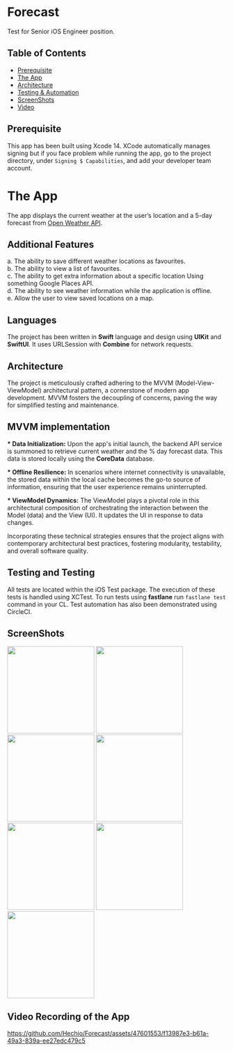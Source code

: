 # Forecast


Test for Senior iOS Engineer position.

## Table of Contents

- [Prerequisite](#prerequisite)
- [The App](#theapp)
- [Architecture](#architecture)
- [Testing & Automation](#testing)
- [ScreenShots](#screenshots)
- [Video](#video)

## Prerequisite
This app has been built using Xcode 14. XCode automatically manages signing but if you face problem while running the app, go to the project directory, under `Signing $ Capabilities`, and add your developer team account.

# The App
The app displays the current weather at the user’s location
and a 5-day forecast from [Open Weather API](https://api.openweathermap.org/data/2.5/).

## Additional Features
a. The ability to save different weather locations as favourites.<br>
b. The ability to view a list of favourites.<br>
c. The ability to get extra information about a specific location Using something Google Places API.<br>
d. The ability to see weather information while the application is offline.<br>
e. Allow the user to view saved locations on a map.


## Languages
The project has been written in <b>Swift</b> language and design using <b>UIKit</b> and <b>SwiftUI</b>. It uses URLSession with <b>Combine</b> for network requests.

## Architecture
The project is meticulously crafted adhering to the MVVM (Model-View-ViewModel) architectural pattern,
a cornerstone of modern app development.
MVVM fosters the decoupling of concerns, paving the way for simplified testing and maintenance.

## MVVM implementation
  <b>* Data Initialization:</b> Upon the app's initial launch, the backend API service is summoned to retrieve current weather and the % day forecast data.
    This data is stored locally using the <b>CoreData</b> database.

  <b>* Offline Resilience:</b> 
    In scenarios where internet connectivity is unavailable, the stored data within the local cache becomes the go-to source of information, ensuring that the user experience remains uninterrupted.

  <b>* ViewModel Dynamics:</b> The ViewModel plays a pivotal role in this architectural composition of orchestrating the interaction between the Model (data) and the View (UI). 
    It updates the UI in response to data changes.

Incorporating these technical strategies ensures that the project aligns with contemporary architectural best practices,
fostering modularity, testability, and overall software quality.

## Testing and Testing
All tests are located within the iOS Test package. The execution of these tests is handled using XCTest.
To run tests using <b>fastlane</b> run `fastlane test` command in your CL.
Test automation has also been demonstrated using CircleCI.

## ScreenShots

<img src="https://github.com/Hechio/Forecast/assets/47601553/7aab1d0a-6ca7-4ed3-9f1f-51280f37e109" width="200" style="max-width:100%;">
<img src="https://github.com/Hechio/Forecast/assets/47601553/117dc9e4-b76e-4997-bfc8-d6aa57db7381" width="200" style="max-width:100%;">
<img src="https://github.com/Hechio/Forecast/assets/47601553/afdc35b1-2531-4229-96fc-c44ce09ee2bd" width="200" style="max-width:100%;"> 
<img src="https://github.com/Hechio/Forecast/assets/47601553/cf5cb7c8-8176-4c95-a013-d6062a53e52b" width="200" style="max-width:100%;"> 
<img src="https://github.com/Hechio/Forecast/assets/47601553/b1a38ff6-ac13-45cc-a304-c7bfb7a0dd96" width="200" style="max-width:100%;"> 
<img src="https://github.com/Hechio/Forecast/assets/47601553/374e788a-e4dd-40d6-a592-c60ca8979940" width="200" style="max-width:100%;"> 
<img src="https://github.com/Hechio/Forecast/assets/47601553/85254782-9386-484a-9465-738c9dc6f5cd" width="200" style="max-width:100%;"> 

## Video Recording of the App

https://github.com/Hechio/Forecast/assets/47601553/f13987e3-b61a-49a3-839a-ee27edc479c5



